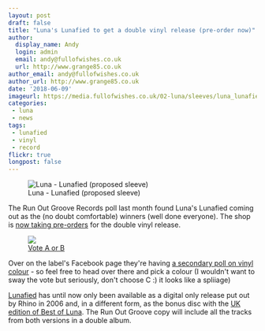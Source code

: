 ```yaml
---
layout: post
draft: false
title: "Luna's Lunafied to get a double vinyl release (pre-order now)"
author:
  display_name: Andy
  login: admin
  email: andy@fullofwishes.co.uk
  url: http://www.grange85.co.uk
author_email: andy@fullofwishes.co.uk
author_url: http://www.grange85.co.uk
date: '2018-06-09'
imageurl: https://media.fullofwishes.co.uk/02-luna/sleeves/luna_lunafied-pre-vinyl.jpg
categories:
 - luna
 - news
tags:
 - lunafied
 - vinyl
 - record
flickr: true
longpost: false
---
```

<figure class="caption aligncenter"><img src="https://media.fullofwishes.co.uk/02-luna/sleeves/luna_lunafied-pre-vinyl.jpg" alt="Luna - Lunafied (proposed sleeve)" /><figcaption class="caption-text">Luna - Lunafied (proposed sleeve)</figcaption></figure>

<p class="lead">The Run Out Groove Records poll last month found Luna's Lunafied coming out as the (no doubt comfortable) winners (well done everyone). The shop is <a href="http://runoutgroovevinyl.com/lunafied-2lp.html">now taking pre-orders</a> for the double vinyl release.</p>

<div class="col-md-4 float-right"><figure><img src="{{site.baseurl}}/images/rog-vinyl-colour-poll.jpg" class="img-fluid" /><figcaption><a href="https://www.facebook.com/RunOutGrooveLPs/posts/2180251098877025">Vote A or B</a></figcaption></figure></div>

<p>Over on the label's Facebook page they're having <a href="https://www.facebook.com/RunOutGrooveLPs/posts/2180251098877025">a secondary poll on vinyl colour</a> - so feel free to head over there and pick a colour (I wouldn't want to sway the vote but seriously, don't choose C :) it looks like a spliiage)</p>

<p><a href="/database/luna/releases/luna-lunafied-luna-covers/">Lunafied</a> has until now only been available as a digital only release put out by Rhino in 2006 and, in a different form, as the bonus disc with the <a href="/database/luna/releases/luna-best-of-luna/#beggars-banquet-cd">UK edition of Best of Luna</a>. The Run Out Groove copy will include all the tracks from both versions in a double album.</p>

